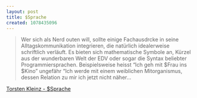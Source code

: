 ```yaml
--- 
layout: post
title: $Sprache
created: 1078435096
---
```

> Wer sich als Nerd outen will, sollte einige Fachausdrcke in seine Alltagskommunikation integrieren, 
> die natürlich idealerweise schriftlich verläuft. Es bieten sich mathematische Symbole an, 
> Kürzel aus der wunderbaren Welt der EDV oder sogar die Syntax beliebter Programmiersprachen. 
> Beispielsweise heisst &#8220;Ich geh mit $Frau ins $Kino&#8221; ungefähr &#8220;Ich werde mit 
> einem weiblichen Mitorganismus, dessen Relation zu mir ich jetzt nicht näher&#8230;

[Torsten Kleinz - $Sprache](http://ww.kleinz.net/nerds/archives/cat_lifestyle.html#000084)
